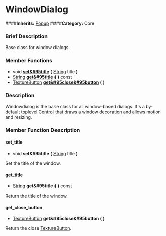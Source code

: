 #  WindowDialog  
####**Inherits:** [Popup](class_popup)
####**Category:** Core

###  Brief Description  
Base class for window dialogs.

###  Member Functions 
  * void  **[set&#95title](#set_title)**  **(** [String](class_string) title  **)**
  * [String](class_string)  **[get&#95title](#get_title)**  **(** **)** const
  * [TextureButton](class_texturebutton)  **[get&#95close&#95button](#get_close_button)**  **(** **)**

###  Description  
Windowdialog is the base class for all window-based dialogs. It's a by-default toplevel [Control](class_control) that draws a window decoration and allows motion and resizing.

###  Member Function Description  

#### <a name="set_title">set_title</a>
  * void  **set&#95title**  **(** [String](class_string) title  **)**

Set the title of the window.

#### <a name="get_title">get_title</a>
  * [String](class_string)  **get&#95title**  **(** **)** const

Return the title of the window.

#### <a name="get_close_button">get_close_button</a>
  * [TextureButton](class_texturebutton)  **get&#95close&#95button**  **(** **)**

Return the close [TextureButton](class_texturebutton).
